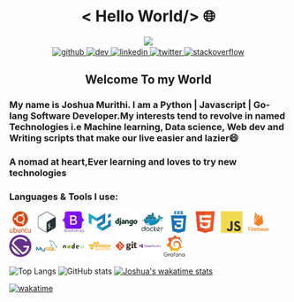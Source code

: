# <div id="header" align="center">< Hello World/> 🌐</div>

<div id="header" align="center">
  <img src="https://media.giphy.com/media/gjrYDwbjnK8x36xZIO/giphy.gif">
</div>
<div align="center">
<a href="https://github.com/Murithijoshua">
 <img src='https://cdn.jsdelivr.net/npm/simple-icons@3.0.1/icons/github.svg' alt='github' height='40'>
 </a>
 <a href="https://dev.to/murithijoshua">
 <img src='https://cdn.jsdelivr.net/npm/simple-icons@3.0.1/icons/dev-dot-to.svg' alt='dev' height='40'>
 </a>
 <a href="https://www.linkedin.com/in/murithi-joshua-a82046103/">
 <img src='https://cdn.jsdelivr.net/npm/simple-icons@3.0.1/icons/linkedin.svg' alt='linkedin' height='40'>
 </a>
 <a href="https://twitter.com/dev_murithi">
 <img src='https://cdn.jsdelivr.net/npm/simple-icons@3.0.1/icons/twitter.svg' alt='twitter' height='40'>

 </a>
 <a href="https://stackoverflow.com/users/10429527/joshua-johns">
 <img src='https://cdn.jsdelivr.net/npm/simple-icons@3.0.1/icons/stackoverflow.svg' alt='stackoverflow' height='40'>
 </a>
</div>

## <div id="header" align="center"> Welcome To my World

### My name is Joshua Murithi. I am a Python | Javascript | Go-lang Software Developer.My interests tend to revolve in named Technologies i.e Machine learning, Data science, Web dev and Writing scripts that make our live easier and lazier😄

### A nomad at heart,Ever learning and loves to try new technologies

</div>
<h3>Languages & Tools I use:</h3>
<div>
  <img src="https://github.com/devicons/devicon/blob/master/icons/ubuntu/ubuntu-plain-wordmark.svg" title="Ubuntu" alt="Ubuntu" width="40" height="40"/>&nbsp;
  <img src="https://github.com/devicons/devicon/blob/master/icons/bash/bash-original.svg" title="bash" alt="bash" width="40" height="40"/>&nbsp;
  <img src="https://github.com/devicons/devicon/blob/master/icons/bootstrap/bootstrap-original-wordmark.svg" title="bootstrap" alt="bootstrap" width="40" height="40"/>&nbsp;
  <img src="https://github.com/devicons/devicon/blob/master/icons/materialui/materialui-original.svg" title="Material UI" alt="Material UI" width="40" height="40"/>&nbsp;
  <img src="https://github.com/devicons/devicon/blob/master/icons/django/django-plain-wordmark.svg" title="django" alt="django" width="40" height="40"/>&nbsp;
  <img src="https://github.com/devicons/devicon/blob/master/icons/docker/docker-original-wordmark.svg" title="docker" alt="docker " width="40" height="40"/>&nbsp;
  <img src="https://github.com/devicons/devicon/blob/master/icons/css3/css3-plain-wordmark.svg"  title="CSS3" alt="CSS" width="40" height="40"/>&nbsp;
  <img src="https://github.com/devicons/devicon/blob/master/icons/html5/html5-original.svg" title="HTML5" alt="HTML" width="40" height="40"/>&nbsp;
  <img src="https://github.com/devicons/devicon/blob/master/icons/javascript/javascript-original.svg" title="JavaScript" alt="JavaScript" width="40" height="40"/>&nbsp;
  <img src="https://github.com/devicons/devicon/blob/master/icons/firebase/firebase-plain-wordmark.svg" title="Firebase" alt="Firebase" width="40" height="40"/>&nbsp;
  <img src="https://github.com/devicons/devicon/blob/master/icons/gatsby/gatsby-original.svg" title="Gatsby"  alt="Gatsby" width="40" height="40"/>&nbsp;
  <img src="https://github.com/devicons/devicon/blob/master/icons/mysql/mysql-original-wordmark.svg" title="MySQL"  alt="MySQL" width="40" height="40"/>&nbsp;
  <img src="https://github.com/devicons/devicon/blob/master/icons/nodejs/nodejs-original-wordmark.svg" title="NodeJS" alt="NodeJS" width="40" height="40"/>&nbsp;
  <img src="https://github.com/devicons/devicon/blob/master/icons/amazonwebservices/amazonwebservices-plain-wordmark.svg" title="AWS" alt="AWS" width="40" height="40"/>&nbsp;
  <img src="https://github.com/devicons/devicon/blob/master/icons/git/git-original-wordmark.svg" title="Git" **alt="Git" width="40" height="40"/>
  <img src="https://github.com/devicons/devicon/blob/master/icons/visualstudio/visualstudio-plain-wordmark.svg" title="visualstudio" **alt="visualstudio" width="40" height="40"/>
  <img src="https://github.com/devicons/devicon/blob/master/icons/grafana/grafana-original-wordmark.svg" title="visualstudio" **alt="grafana" width="40" height="40"/>
</div>

![Top Langs](https://github-readme-stats.vercel.app/api/top-langs/?username=Murithijoshua&layout=compact) ![GitHub stats](https://github-readme-stats.vercel.app/api?username=Murithijoshua&layout=compact&show_icons=true&count_private=true) [![Joshua's wakatime stats](https://github-readme-stats.vercel.app/api/wakatime?username=@Trikle&layout=compact)](https://github.com/Murithijoshua/github-readme-stats)

<!-- ![counter](https://ene4x5uz92deml1.m.pipedream.net) -->
 [![wakatime](https://wakatime.com/badge/user/366f0ebe-90a8-41ad-8c26-e0319cf809af.svg)](https://wakatime.com/@366f0ebe-90a8-41ad-8c26-e0319cf809af)